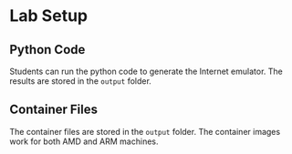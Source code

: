 # Lab Setup

## Python Code

Students can run the python code to generate the 
Internet emulator. The results are stored in 
the `output` folder. 

## Container Files

The container files are stored in the 
`output` folder. The container images work
for both AMD and ARM machines. 

